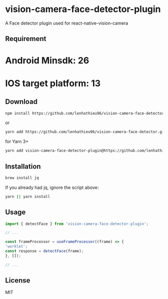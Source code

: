 # vision-camera-face-detector-plugin

A Face detector plugin used for react-native-vision-camera

## Requirement
# Android Minsdk: 26
# IOS target platform: 13

## Download

```sh
npm install https://github.com/lenhathieu96/vision-camera-face-detector.git
```
or

```sh
yarn add https://github.com/lenhathieu96/vision-camera-face-detector.git
```

for Yarn 3+

```sh
yarn add vision-camera-face-detector-plugin@https://github.com/lenhathieu96/vision-camera-face-detector.git
```

## Installation


```sh
brew install jq
```
If you already had jq, ignore the script above:

```sh 
yarn || yarn install
```

## Usage

```js
import { detectFace } from 'vision-camera-face-detector-plugin';

// ...

const frameProcessor = useFrameProcessor((frame) => {
'worklet';
const response = detectFace(frame);
}, []);

// ...
```
## License

MIT
